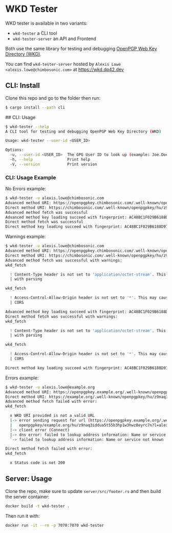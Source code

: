 # WKD Tester

WKD tester is available in two variants:

- `wkd-tester` a CLI tool
- `wkd-tester-server` an API and Frontend

Both use the same library for testing and debugging [OpenPGP Web Key Directory (WKD)](https://datatracker.ietf.org/doc/draft-koch-openpgp-webkey-service/).

You can find `wkd-tester-server` hosted by `Alexis Lowe <alexis.lowe@chimbosonic.com>` at https://wkd.dp42.dev

## CLI: Install

Clone this repo and go to the folder then run:

```bash
$ cargo install --path cli
```

## CLI: Usage

```bash
$ wkd-tester --help
A CLI tool for testing and debugging OpenPGP Web Key Directory (WKD)

Usage: wkd-tester --user-id <USER_ID>

Options:
  -u, --user-id <USER_ID>  The GPG User ID to look up (example: Joe.Doe@example.org)
  -h, --help               Print help
  -V, --version            Print version
```

### CLI: Usage Example

No Errors example:
```bash
$ wkd-tester -u alexis.lowe@chimbosonic.com
Advanced method URI: https://openpgpkey.chimbosonic.com/.well-known/openpgpkey/chimbosonic.com/hu/z9naq3iddua5t55b3hp1w3hwz8eyrc7n?l=alexis.lowe
Direct method URI: https://chimbosonic.com/.well-known/openpgpkey/hu/z9naq3iddua5t55b3hp1w3hwz8eyrc7n?l=alexis.lowe
Advanced method fetch was successful
Advanced method key loading succeed with fingerprint: AC48BC1F029B6188D97E2D807C855DB4466DF0C6
Direct method fetch was successful
Direct method key loading succeed with fingerprint: AC48BC1F029B6188D97E2D807C855DB4466DF0C6
```

Warnings example:
```bash
$ wkd-tester -u alexis.lowe@chimbosonic.com
Advanced method URI: https://openpgpkey.chimbosonic.com/.well-known/openpgpkey/chimbosonic.com/hu/z9naq3iddua5t55b3hp1w3hwz8eyrc7n?l=alexis.lowe
Direct method URI: https://chimbosonic.com/.well-known/openpgpkey/hu/z9naq3iddua5t55b3hp1w3hwz8eyrc7n?l=alexis.lowe
Advanced method fetch was successful with warnings:
wkd_fetch

  ! Content-Type header is not set to 'application/octet-stream'. This may cause issues
  | with parsing

wkd_fetch

  ! Access-Control-Allow-Origin header is not set to '*'. This may cause issues with
  | CORS

Advanced method key loading succeed with fingerprint: AC48BC1F029B6188D97E2D807C855DB4466DF0C6
Direct method fetch was successful with warnings:
wkd_fetch

  ! Content-Type header is not set to 'application/octet-stream'. This may cause issues
  | with parsing

wkd_fetch

  ! Access-Control-Allow-Origin header is not set to '*'. This may cause issues with
  | CORS

Direct method key loading succeed with fingerprint: AC48BC1F029B6188D97E2D807C855DB4466DF0C6
```

Errors example:
```bash
$ wkd-tester -u alexis.lowe@example.org
Advanced method URI: https://openpgpkey.example.org/.well-known/openpgpkey/example.org/hu/z9naq3iddua5t55b3hp1w3hwz8eyrc7n?l=alexis.lowe
Direct method URI: https://example.org/.well-known/openpgpkey/hu/z9naq3iddua5t55b3hp1w3hwz8eyrc7n?l=alexis.lowe
Advanced method fetch failed with error:
wkd_fetch

  x WKD URI provided is not a valid URL
  |-> error sending request for url (https://openpgpkey.example.org/.well-known/
  |   openpgpkey/example.org/hu/z9naq3iddua5t55b3hp1w3hwz8eyrc7n?l=alexis.lowe)
  |-> client error (Connect)
  |-> dns error: failed to lookup address information: Name or service not known
  `-> failed to lookup address information: Name or service not known

Direct method fetch failed with error:
wkd_fetch

  x Status code is not 200
```

## Server: Usage

Clone the repo, make sure to update `server/src/footer.rs` and then build the server container:
```bash
docker build -t wkd-tester .
```

Then run it with:
```bash
docker run -it --rm -p 7070:7070 wkd-tester
```